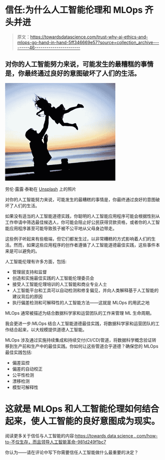 # 信任:为什么人工智能伦理和 MLOps 齐头并进

> 原文：<https://towardsdatascience.com/trust-why-ai-ethics-and-mlops-go-hand-in-hand-5ff346669e57?source=collection_archive---------46----------------------->

## 对你的人工智能努力来说，可能发生的最糟糕的事情是，你最终通过良好的意图破坏了人们的生活。

![](img/da082ea5aec8913dd4bb4556c37a3720.png)

劳伦·露露·泰勒在 [Unsplash](https://unsplash.com/s/photos/trust-child?utm_source=unsplash&utm_medium=referral&utm_content=creditCopyText) 上的照片

对你的人工智能努力来说，可能发生的最糟糕的事情是，你最终通过良好的意图破坏了人们的生活。

如果没有适当的人工智能道德实践，你聪明的人工智能应用程序可能会根据性别从工作申请中筛选最佳候选人，你可能会阻止好公民获得贷款资格，或者你的人工智能应用程序甚至可能导致孩子被不公平地从父母身边带走。

这些例子听起来有些极端，但它们都发生过，以非常糟糕的方式影响着人们的生活。然而，如果这些应用程序的创作者遵循了人工智能道德最佳实践，这些事件本来是可以避免的。

人工智能伦理有许多方面，包括:

*   管理层支持和监督
*   创造和实施最佳实践的人工智能伦理委员会
*   接受人工智能伦理培训的人工智能和商业专业人士
*   人工智能平台和工具可以自动检测和修复偏见，并向人类解释基于人工智能的建议背后的原因
*   执行偏差检测和可解释性的人工智能方法——这就是 MLOps 的用武之地

MLOps 通常被描述为结合数据科学家和运营团队的工作来管理 ML 生命周期。

我会更进一步:MLOps 结合人工智能道德最佳实践，将数据科学家和运营团队的工作结合起来，以大规模提供道德人工智能。

MLOps 涉及通过实施持续集成和持续交付(CI/CD)管道，将数据科学概念验证转移到生产前和生产中的最佳实践。你如何让这些管道合乎道德？确保您的 MLOps 最佳实践包括:

*   偏差监控
*   偏差的自动校正
*   公平性检测
*   漂移检测
*   模型可解释性

# **这就是 MLOps 和人工智能伦理如何结合起来，使人工智能的良好意图成为现实。**

阅读更多关于信任与人工智能的内容:[https://towards data science . com/how-to-不仅生存，而且领导人工智能革命-981d249f1bc7](/how-to-not-only-survive-but-lead-in-the-ai-revolution-981d249f1bc7)

你认为——请在评论中写下你需要信任人工智能做什么最重要的决定？